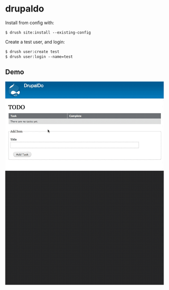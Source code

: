 # drupaldo

Install from config with:

```
$ drush site:install --existing-config
```

Create a test user, and login:

```
$ drush user:create test
$ drush user:login --name=test
```

## Demo
![Watch the video](docs/drupaldo-demo.gif)
